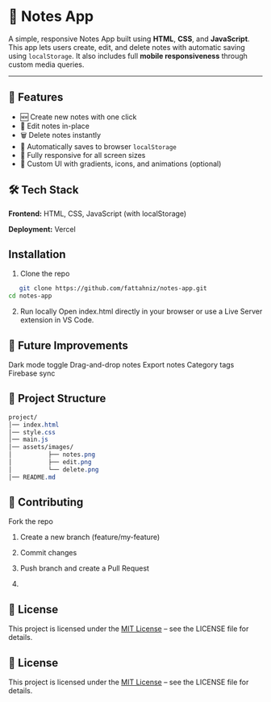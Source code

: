# 📝 Notes App

A simple, responsive Notes App built using **HTML**, **CSS**, and **JavaScript**. This app lets users create, edit, and delete notes with automatic saving using `localStorage`. It also includes full **mobile responsiveness** through custom media queries.

---

## 🚀 Features

- 🆕 Create new notes with one click
- 📝 Edit notes in-place
- 🗑️ Delete notes instantly
- 💾 Automatically saves to browser `localStorage`
- 📱 Fully responsive for all screen sizes
- 🎨 Custom UI with gradients, icons, and animations (optional)

## 🛠️ Tech Stack
**Frontend:** HTML, CSS, JavaScript (with localStorage)

**Deployment:** Vercel 

## Installation
1. Clone the repo
```bash   
   git clone https://github.com/fattahniz/notes-app.git
cd notes-app
```

2. Run locally
Open index.html directly in your browser or use a Live Server extension in VS Code.

## 🔮 Future Improvements
 Dark mode toggle
 Drag-and-drop notes
 Export notes
 Category tags
 Firebase sync

## 📂 Project Structure
```css
project/
│── index.html
│── style.css
│── main.js
│── assets/images/
│          ├── notes.png
│          ├── edit.png
│          └── delete.png
│── README.md
```

## 🤝 Contributing
Fork the repo

1. Create a new branch (feature/my-feature)
2. Commit changes
3. Push branch and create a Pull Request

4. 
## 📄 License
This project is licensed under the [MIT License](LICENSE) – see the LICENSE
file for details.

## 📄 License
This project is licensed under the [MIT License](LICENSE) – see the LICENSE
file for details.
